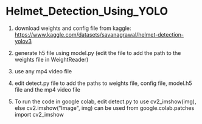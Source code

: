 # Helmet_Detection_Using_YOLO

1. download weights and config file from kaggle:
https://www.kaggle.com/datasets/savanagrawal/helmet-detection-yolov3

2. generate h5 file using model.py (edit the file to add the path to the weights file in WeightReader)

3. use any mp4 video file

4. edit detect.py file to add the paths to weights file, config file, model.h5 file and the mp4 video file

5. To run the code in google colab, edit detect.py to use cv2_imshow(img), else cv2.imshow("Image", img) can be used
from google.colab.patches import cv2_imshow
